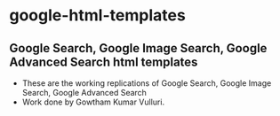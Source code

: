 # google-html-templates
## Google Search, Google Image Search, Google Advanced Search html templates
- These are the working replications of Google Search, Google Image Search, Google Advanced Search
- Work done by Gowtham Kumar Vulluri.
